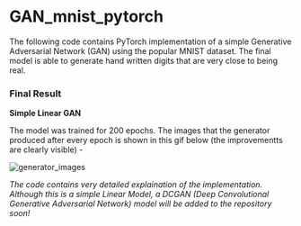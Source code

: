 # GAN_mnist_pytorch

The following code contains PyTorch implementation of a simple Generative Adversarial Network (GAN) using the popular MNIST dataset. The final model is able to generate hand written digits that are very close to being real. 


### Final Result

**Simple Linear GAN**

The model was trained for 200 epochs. The images that the generator produced after every epoch is shown in this gif below (the improvementts are clearly visible) - 

![generator_images](https://user-images.githubusercontent.com/47850206/123337064-52f27780-d564-11eb-9284-56e169120b3a.gif)


*The code contains very detailed explaination of the implementation. Although this is a simple Linear Model, a DCGAN (Deep Convolutional Generative Adversarial Network) model will be added to the repository soon!*
